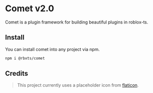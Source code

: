 # Comet v2.0
Comet is a plugin framework for building beautiful plugins in roblox-ts.


## Install
You can install comet into any project via npm.
```bash
npm i @rbxts/comet
```

## Credits
> This project currently uses a placeholder icon from [flaticon](https://www.flaticon.com/free-icons/comet).